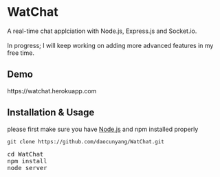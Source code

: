# WatChat

A real-time chat applciation with Node.js, Express.js and Socket.io. <br /><br />
In progress; I will keep working on adding more advanced features in my free time.<br />

<h2>Demo</h2>
https://watchat.herokuapp.com

<h2>Installation & Usage</h2>
please first make sure you have <a href="https://nodejs.org/en/">Node.js</a> and npm installed properly
<pre><code>git clone https://github.com/daocunyang/WatChat.git <br /> </code><br />cd WatChat<br />npm install<br />node server
</pre>


